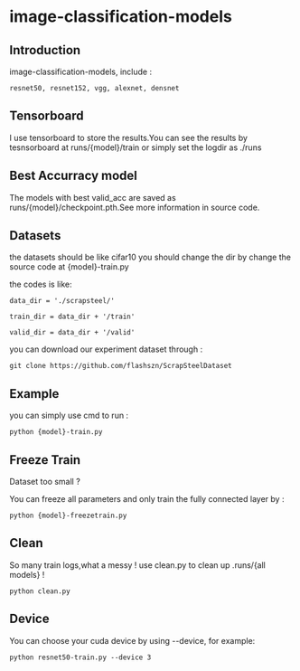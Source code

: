 # image-classification-models

## Introduction
image-classification-models, include :
    
    resnet50, resnet152, vgg, alexnet, densnet

## Tensorboard
I use tensorboard to store the results.You can see the results by tesnsorboard at runs/{model}/train or simply set the logdir as ./runs

## Best Accurracy model
The models with best valid_acc are saved as runs/{model}/checkpoint.pth.See more information in source code.

## Datasets
the datasets should be like cifar10
you should change the dir by change the source code at {model}-train.py

the codes is like:

    data_dir = './scrapsteel/'

    train_dir = data_dir + '/train'

    valid_dir = data_dir + '/valid'

you can download our experiment dataset through :

    git clone https://github.com/flashszn/ScrapSteelDataset

## Example
you can simply use cmd to run :
    
    python {model}-train.py

## Freeze Train
Dataset too small ? 

You can freeze all parameters and only train the fully connected layer by :    

    python {model}-freezetrain.py

## Clean
So many train logs,what a messy !
use clean.py to clean up .runs/{all models} !
    
    python clean.py

## Device
You can choose your cuda device by using --device, for example:

    python resnet50-train.py --device 3



